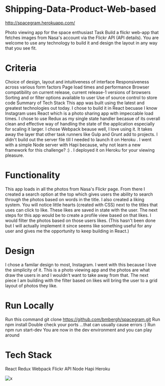 # Shipping-Data-Product-Web-based

http://spacegram.herokuapp.com/

Photo viewing app for the space enthusiast
Task
Build a flickr web-app that fetches images from Nasa's account via the Flickr API (API details). You are welcome to use any technology to build it and design the layout in any way that you see fit.

# Criteria
Choice of design, layout and intuitiveness of interface
Responsiveness across various form factors
Page load times and performance
Browser compatibility on current release, current release-1 versions of browsers
Sorting and or filter options available to user
Use of source control to store code
Summary of Tech Stack
This app was built using the latest and greatest technologies out today. I chose to build it in React becuase I know Instagram uses React which is a photo sharing app with impeccable load times. I chose to use Redux as my single state handler becasue of its overall clean and effective way of handling the state of the application especially for scaling it larger. I chose Webpack beause well, I love using it. It takes away the layer that other task runners like Gulp and Grunt add to projects. I didn't build out the server file till I needed to launch it on Heroku . I went with a simple Node server with Hapi because, why not learn a new framework for this challenge? :) . I deployed it on Heroku for your viewing pleasure.

# Functionality
This app loads in all the photos from Nasa's Flickr page. From there I created a search option at the top which gives users the ability to search through the photos based on words in the title. I also created a liking system. You will notice little hearts (created with CSS) next to the titles that uses can click to like. These likes are saved in state with the user. The next steps for this app would be to create a profile view based on that likes. I would filter the photos based on those users likes. (This hasn't been done but I will actually implement it since seems like something useful for any user and gives me the opportunity to keep building in React.)

# Design
I chose a familar design to most, Instagram. I went with this because I love the simplicity of it. This is a photo viewing app and the photos are what draw the users in and I wouldn't want to take away from that. The next piece I am building with the filter based on likes will bring the user to a grid layout of photos they like.

# Run Locally
Run this command git clone https://github.com/bmbergh/spacegram.git
Run npm install
Double check your ports ...that can usually cause errors :)
Run npm run start-dev
You are now in the dev environment and you can play around

# Tech Stack
React
Redux
Webpack
Flickr API
Node
Hapi
Heroku

![x]("flask_app/static/img/home.png")
